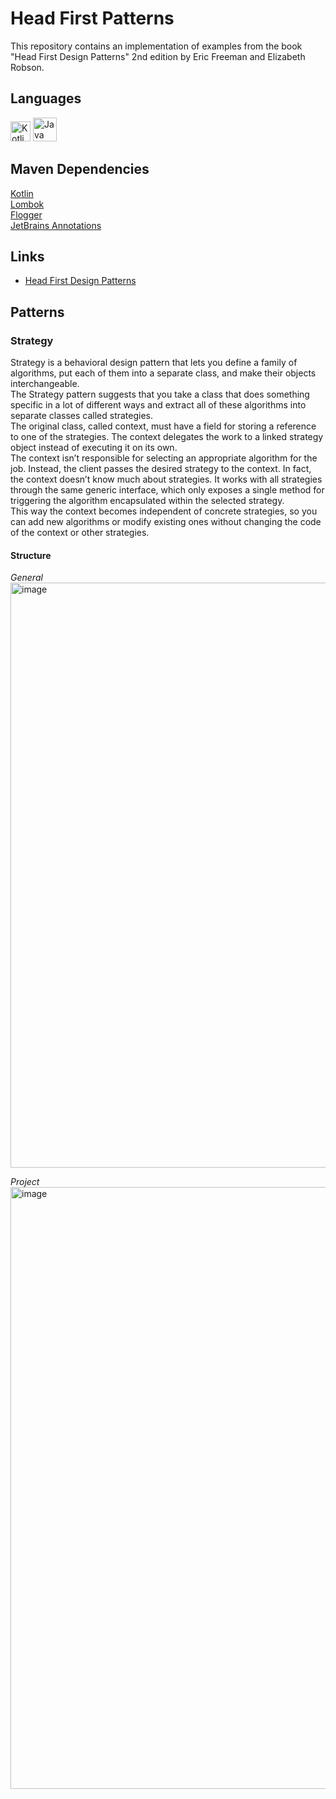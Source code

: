 
# Head First Patterns
This repository contains an implementation of examples from the book "Head First Design Patterns" 2nd edition by Eric Freeman and Elizabeth Robson.


## Languages

<img src="https://www.svgrepo.com/show/303617/kotlin-1-logo.svg" alt="Kotlin" width=32>
<img src="https://www.svgrepo.com/show/184143/java.svg" alt="Java" width=38>
 
## Maven Dependencies

[Kotlin](https://www.jetbrains.com/opensource/kotlin/)\
[Lombok](https://projectlombok.org/)\
[Flogger](https://google.github.io/flogger/)\
[JetBrains Annotations](https://www.jetbrains.com/help/idea/annotating-source-code.html#bundled-annotations)



## Links

- [Head First Design Patterns](https://www.oreilly.com/library/view/head-first-design/9781492077992/)


## Patterns

### Strategy
Strategy is a behavioral design pattern that lets you define a family of algorithms, put each of them into a separate class, and make their objects interchangeable.\
The Strategy pattern suggests that you take a class that does something specific in a lot of different ways and extract all of these algorithms into separate classes called strategies.\
The original class, called context, must have a field for storing a reference to one of the strategies. The context delegates the work to a linked strategy object instead of executing it on its own.\
The context isn’t responsible for selecting an appropriate algorithm for the job. Instead, the client passes the desired strategy to the context. In fact, the context doesn’t know much about strategies. It works with all strategies through the same generic interface, which only exposes a single method for triggering the algorithm encapsulated within the selected strategy.\
This way the context becomes independent of concrete strategies, so you can add new algorithms or modify existing ones without changing the code of the context or other strategies.

#### Structure
<em>General</em>
<img width="936" alt="image" src="https://user-images.githubusercontent.com/73034324/165866264-1345bd0f-3503-4eec-ba45-5b9eea6c91c4.png">

<em>Project</em>
<img width="963" alt="image" src="https://user-images.githubusercontent.com/73034324/165866296-ae3b47d6-47ef-4ff9-9979-855d3de83023.png">



